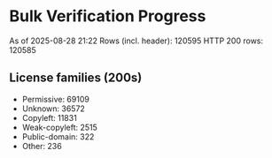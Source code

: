 ﻿# Bulk Verification Progress
As of 2025-08-28 21:22
Rows (incl. header): 120595
HTTP 200 rows: 120585

## License families (200s)
- Permissive: 69109
- Unknown: 36572
- Copyleft: 11831
- Weak-copyleft: 2515
- Public-domain: 322
- Other: 236
